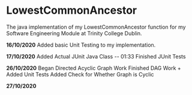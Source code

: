 # LowestCommonAncestor

The java implementation of my LowestCommonAncestor function for my Software Engineering Module
at Trinity College Dublin.

**16/10/2020**
Added basic Unit Testing to my implementation.

**17/10/2020**
Added Actual JUnit Java Class
-- 01:33 Finished JUnit Tests

**26/10/2020**
 Began Directed Acyclic Graph Work
 Finished DAG Work + Added Unit Tests
 Added Check for Whether Graph is Cyclic
 
**27/10/2020**
